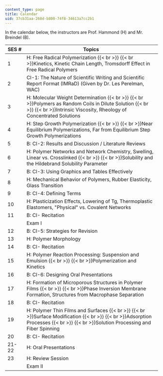 ```yaml
---
content_type: page
title: Calendar
uid: 37cb31aa-260d-b800-74f8-34613a7cc2b1
---
```


In the calendar below, the instructors are Prof. Hammond (H) and Mr. Breindel (B).

| SES # | Topics |
| --- | --- |
| 1 | H: Free Radical Polymerization  {{< br >}}  {{< br >}}Kinetics, Kinetic Chain Length, Tromsdorff Effect in Free Radical Polymers |
| 2 | CI-1: The Nature of Scientific Writing and Scientific Report Format (IMRaD) (Given by Dr. Les Perelman, WAC) |
| 3 | H: Molecular Weight Determination  {{< br >}}  {{< br >}}Polymers as Random Coils in Dilute Solution  {{< br >}}  {{< br >}}Intrinsic Viscosity, Rheology of Concentrated Solutions |
| 4 | H: Step Growth Polymerization  {{< br >}}  {{< br >}}Near Equilibrium Polymerizations, Far from Equilibrium Step Growth Polymerizations |
| 5 | B: CI-2: Results and Discussion / Literature Reviews |
| 6 | H: Polymer Networks and Network Chemistry, Swelling, Linear vs. Crosslinked  {{< br >}}  {{< br >}}Solubility and the Hildebrand Solubility Parameter |
| 7 | B: CI-3: Using Graphics and Tables Effectively |
| 8 | H: Mechanical Behavior of Polymers, Rubber Elasticity, Glass Transition |
| 9 | B: CI-4: Defining Terms |
| 10 | H: Plasticization Effects, Lowering of Tg, Thermoplastic Elastomers, "Physical" vs. Covalent Networks |
| 11 | B: CI- Recitation |
|  | Exam I |
| 12 | B: CI-5: Strategies for Revision |
| 13 | H: Polymer Morphology |
| 14 | B: CI- Recitation |
| 15 | H: Polymer Reaction Processing: Suspension and Emulsion  {{< br >}}  {{< br >}}Polymerization and Kinetics |
| 16 | B: CI-6: Designing Oral Presentations |
| 17 | H: Formation of Microporous Structures in Polymer Films  {{< br >}}  {{< br >}}Phase Inversion Membrane Formation, Structures from Macrophase Separation |
| 18 | B: CI- Recitation |
| 19 | H: Polymer Thin Films and Surfaces  {{< br >}}  {{< br >}}Surface Modification  {{< br >}}  {{< br >}}Adsorption Processes  {{< br >}}  {{< br >}}Solution Processing and Fiber Spinning |
| 20 | B: CI- Recitation |
| 21-22 | H: Oral Presentations |
| 23 | H: Review Session |
|  | Exam II